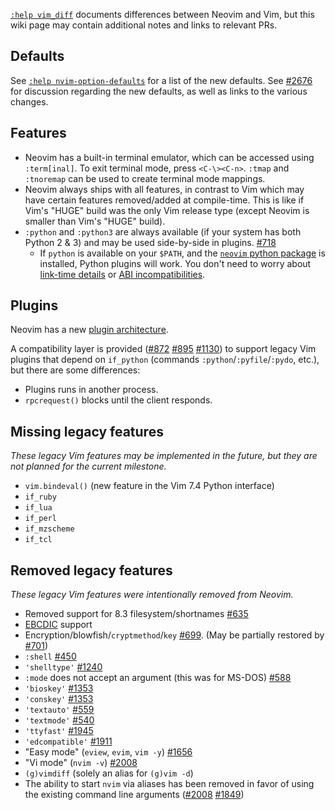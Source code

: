 [`:help vim_diff`](http://neovim.io/doc/user/vim_diff.html#vim-differences) documents differences between Neovim and Vim, but this wiki page may contain additional notes and links to relevant PRs.

## Defaults

See [`:help nvim-option-defaults`](http://neovim.io/doc/user/vim_diff.html#nvim-option-defaults) for a list of the new defaults.
See [#2676](https://github.com/neovim/neovim/issues/2676) for discussion regarding the new defaults, as well as links to the various changes.

## Features

* Neovim has a built-in terminal emulator, which can be accessed using `:term[inal]`. To exit terminal mode, press `<C-\><C-n>`. `:tmap` and `:tnoremap` can be used to create terminal mode mappings.
* Neovim always ships with all features, in contrast to Vim which may have certain features removed/added at compile-time. This is like if Vim's "HUGE" build was the only Vim release type (except Neovim is smaller than Vim's "HUGE" build).
* `:python` and `:python3` are always available (if your system has both Python 2 & 3) and may be used side-by-side in plugins. [#718](https://github.com/neovim/neovim/issues/718#issuecomment-47589739)
    * If `python` is available on your `$PATH`, and the [`neovim` python package](https://pypi.python.org/pypi/neovim/) is installed, Python plugins will work. You don't need to worry about [link-time details](https://github.com/Valloric/YouCompleteMe/issues/8#issuecomment-34374807) or [ABI incompatibilities](https://groups.google.com/d/msg/vim_use/l8TY2EiXNwk/A9Ef-ozbjKoJ).

## Plugins

Neovim has a new [plugin architecture](Plugin-UI-architecture).


A compatibility layer is provided ([#872](https://github.com/neovim/neovim/pull/872) [#895](https://github.com/neovim/neovim/pull/895) [#1130](https://github.com/neovim/neovim/pull/1130)) to support legacy Vim plugins that depend on
`if_python` (commands `:python`/`:pyfile`/`:pydo`, etc.), but there are some differences:

- Plugins runs in another process.
- `rpcrequest()` blocks until the client responds.

## Missing legacy features
 
*These legacy Vim features may be implemented in the future, but they are not planned for the current milestone.*

* `vim.bindeval()` (new feature in the Vim 7.4 Python interface)
* `if_ruby`
* `if_lua`
* `if_perl`
* `if_mzscheme`
* `if_tcl`

## Removed legacy features

*These legacy Vim features were intentionally removed from Neovim.*

* Removed support for 8.3 filesystem/shortnames [#635](https://github.com/neovim/neovim/pull/635)
* [EBCDIC](https://en.wikipedia.org/wiki/EBCDIC) support
* Encryption/blowfish/`cryptmethod`/`key` [#699](https://github.com/neovim/neovim/pull/699). (May be partially restored by [#701](https://github.com/neovim/neovim/issues/701))
* `:shell` [#450](https://github.com/neovim/neovim/pull/450)
* `'shelltype'` [#1240](https://github.com/neovim/neovim/pull/1240)
* `:mode` does not accept an argument (this was for MS-DOS) [#588](https://github.com/neovim/neovim/pull/588)
* `'bioskey'` [#1353](https://github.com/neovim/neovim/pull/1353)
* `'conskey'` [#1353](https://github.com/neovim/neovim/pull/1353)
* `'textauto'` [#559](https://github.com/neovim/neovim/pull/559)
* `'textmode'` [#540](https://github.com/neovim/neovim/pull/540)
* `'ttyfast'` [#1945](https://github.com/neovim/neovim/issues/1945)
* `'edcompatible'` [#1911](https://github.com/neovim/neovim/issues/1911)
* "Easy mode" (`eview`, `evim`, `vim -y`) [#1656](https://github.com/neovim/neovim/pull/1656)
* "Vi mode" (`nvim -v`) [#2008](https://github.com/neovim/neovim/pull/2008)
* `(g)vimdiff` (solely an alias for `(g)vim -d`) 
* The ability to start `nvim` via aliases has been removed in favor
of using the existing command line arguments ([#2008](https://github.com/neovim/neovim/pull/2008) [#1849](https://github.com/neovim/neovim/pull/1849))